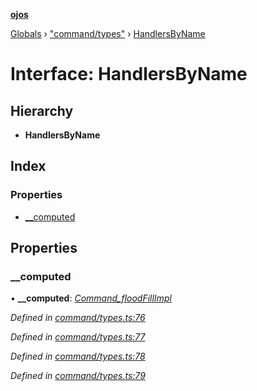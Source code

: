 **[ojos](../README.md)**

[Globals](../README.md) › ["command/types"](../modules/_command_types_.md) › [HandlersByName](_command_types_.handlersbyname.md)

# Interface: HandlersByName

## Hierarchy

* **HandlersByName**

## Index

### Properties

* [__computed](_command_types_.handlersbyname.md#__computed)

## Properties

###  __computed

• **__computed**: *[Command_floodFillImpl](../classes/_command_impl_floodfill_.command_floodfillimpl.md)*

*Defined in [command/types.ts:76](https://github.com/cancerberoSgx/mirada/blob/f2ba50d/ojos/src/command/types.ts#L76)*

*Defined in [command/types.ts:77](https://github.com/cancerberoSgx/mirada/blob/f2ba50d/ojos/src/command/types.ts#L77)*

*Defined in [command/types.ts:78](https://github.com/cancerberoSgx/mirada/blob/f2ba50d/ojos/src/command/types.ts#L78)*

*Defined in [command/types.ts:79](https://github.com/cancerberoSgx/mirada/blob/f2ba50d/ojos/src/command/types.ts#L79)*